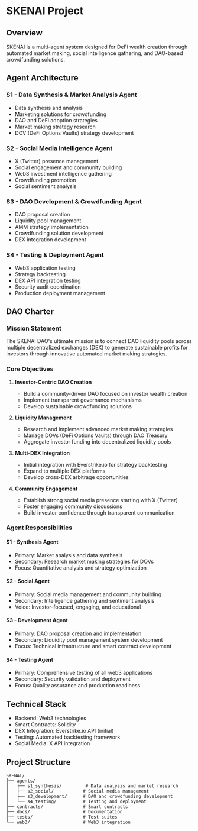 # SKENAI Project

## Overview
SKENAI is a multi-agent system designed for DeFi wealth creation through automated market making, social intelligence gathering, and DAO-based crowdfunding solutions.

## Agent Architecture

### S1 - Data Synthesis & Market Analysis Agent
- Data synthesis and analysis
- Marketing solutions for crowdfunding
- DAO and DeFi adoption strategies
- Market making strategy research
- DOV (DeFi Options Vaults) strategy development

### S2 - Social Media Intelligence Agent
- X (Twitter) presence management
- Social engagement and community building
- Web3 investment intelligence gathering
- Crowdfunding promotion
- Social sentiment analysis

### S3 - DAO Development & Crowdfunding Agent
- DAO proposal creation
- Liquidity pool management
- AMM strategy implementation
- Crowdfunding solution development
- DEX integration development

### S4 - Testing & Deployment Agent
- Web3 application testing
- Strategy backtesting
- DEX API integration testing
- Security audit coordination
- Production deployment management

## DAO Charter

### Mission Statement
The SKENAI DAO's ultimate mission is to connect DAO liquidity pools across multiple decentralized exchanges (DEX) to generate sustainable profits for investors through innovative automated market making strategies.

### Core Objectives
1. **Investor-Centric DAO Creation**
   - Build a community-driven DAO focused on investor wealth creation
   - Implement transparent governance mechanisms
   - Develop sustainable crowdfunding solutions

2. **Liquidity Management**
   - Research and implement advanced market making strategies
   - Manage DOVs (DeFi Options Vaults) through DAO Treasury
   - Aggregate investor funding into decentralized liquidity pools

3. **Multi-DEX Integration**
   - Initial integration with Everstrike.io for strategy backtesting
   - Expand to multiple DEX platforms
   - Develop cross-DEX arbitrage opportunities

4. **Community Engagement**
   - Establish strong social media presence starting with X (Twitter)
   - Foster engaging community discussions
   - Build investor confidence through transparent communication

### Agent Responsibilities

#### S1 - Synthesis Agent
- Primary: Market analysis and data synthesis
- Secondary: Research market making strategies for DOVs
- Focus: Quantitative analysis and strategy optimization

#### S2 - Social Agent
- Primary: Social media management and community building
- Secondary: Intelligence gathering and sentiment analysis
- Voice: Investor-focused, engaging, and educational

#### S3 - Development Agent
- Primary: DAO proposal creation and implementation
- Secondary: Liquidity pool management system development
- Focus: Technical infrastructure and smart contract development

#### S4 - Testing Agent
- Primary: Comprehensive testing of all web3 applications
- Secondary: Security validation and deployment
- Focus: Quality assurance and production readiness

## Technical Stack
- Backend: Web3 technologies
- Smart Contracts: Solidity
- DEX Integration: Everstrike.io API (initial)
- Testing: Automated backtesting framework
- Social Media: X API integration

## Project Structure
```
SKENAI/
├── agents/
│   ├── s1_synthesis/         # Data analysis and market research
│   ├── s2_social/           # Social media management
│   ├── s3_development/      # DAO and crowdfunding development
│   └── s4_testing/          # Testing and deployment
├── contracts/               # Smart contracts
├── docs/                    # Documentation
├── tests/                   # Test suites
└── web3/                    # Web3 integration
```
